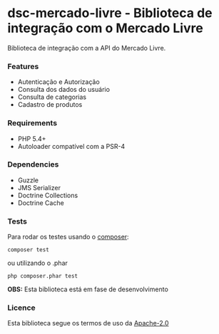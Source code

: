 # dsc-mercado-livre - Biblioteca de integração com o Mercado Livre
Biblioteca de integração com a API do Mercado Livre.

### Features

- Autenticação e Autorização
- Consulta dos dados do usuário
- Consulta de categorias
- Cadastro de produtos

### Requirements

- PHP 5.4+
- Autoloader compatível com a PSR-4

### Dependencies

- Guzzle
- JMS Serializer
- Doctrine Collections
- Doctrine Cache

### Tests
Para rodar os testes usando o [composer](https://getcomposer.org/download/):
```composer
composer test
```
ou utilizando o .phar
```composer
php composer.phar test
```

**OBS:** Esta biblioteca está em fase de desenvolvimento

### Licence

Esta biblioteca segue os termos de uso da [Apache-2.0](https://github.com/discovery-tecnologia/dsc-mercado-livre/blob/master/LICENSE)
